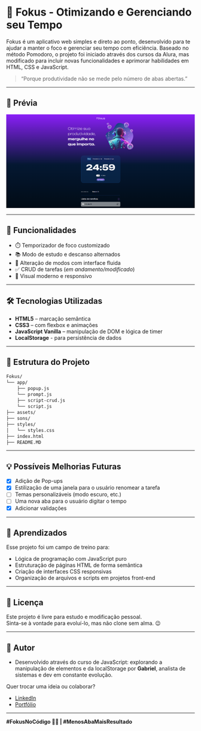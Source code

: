 
# 🎯 Fokus - Otimizando e Gerenciando seu Tempo

Fokus é um aplicativo web simples e direto ao ponto, desenvolvido para te ajudar a manter o foco e gerenciar seu tempo com eficiência. Baseado no método Pomodoro, o projeto foi iniciado através dos cursos da Alura, mas modificado para incluir novas funcionalidades e aprimorar habilidades em HTML, CSS e JavaScript.

> “Porque produtividade não se mede pelo número de abas abertas.”

---

## 📸 Prévia

![Demonstração da página.](/assets/image.png)

---

## 🚀 Funcionalidades

- ⏱️ Temporizador de foco customizado
- 📚 Modo de estudo e descanso alternados
- 🔄 Alteração de modos com interface fluida
- ✅ CRUD de tarefas (*em andamento/modificado*)
- 🎨 Visual moderno e responsivo

---

## 🛠️ Tecnologias Utilizadas

- **HTML5** – marcação semântica
- **CSS3** – com flexbox e animações
- **JavaScript Vanilla** – manipulação de DOM e lógica de timer
- **LocalStorage** - para persistência de dados

---

## 📂 Estrutura do Projeto

```
Fokus/
└── app/
    ├── popup.js
    └── prompt.js
    ├── script-crud.js
    └── script.js
├── assets/
├── sons/
├── styles/
│   └── styles.css
├── index.html
├── README.MD

```

---

## 💡 Possíveis Melhorias Futuras

- [x] Adição de Pop-ups
- [x] Estilização de uma janela para o usuário renomear a tarefa
- [ ] Temas personalizáveis (modo escuro, etc.)
- [ ] Uma nova aba para o usuário digitar o tempo
- [x] Adicionar validações

---

## 🧠 Aprendizados

Esse projeto foi um campo de treino para:
- Lógica de programação com JavaScript puro
- Estruturação de páginas HTML de forma semântica
- Criação de interfaces CSS responsivas
- Organização de arquivos e scripts em projetos front-end

---

## 🔑 Licença

Este projeto é livre para estudo e modificação pessoal.  
Sinta-se à vontade para evoluí-lo, mas não clone sem alma. 😉

---

## 🤝 Autor

- Desenvolvido através do curso de JavaScript: explorando a manipulação de elementos e da localStorage por **Gabriel**, analista de sistemas e dev em constante evolução.

Quer trocar uma ideia ou colaborar?

- [LinkedIn](https://www.linkedin.com/in/gabriel-moura-374002348/)
- [Portfólio](https://github.com/Halwyr)

---

**#FokusNoCódigo 🧘‍♂️ | #MenosAbaMaisResultado**
